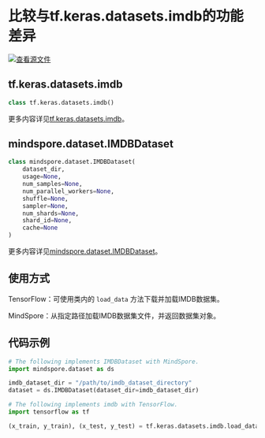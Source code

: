 # 比较与tf.keras.datasets.imdb的功能差异

[![查看源文件](https://mindspore-website.obs.cn-north-4.myhuaweicloud.com/website-images/r1.9/resource/_static/logo_source.png)](https://gitee.com/mindspore/docs/blob/r1.9/docs/mindspore/source_zh_cn/note/api_mapping/tensorflow_diff/imdb.md)

## tf.keras.datasets.imdb

```python
class tf.keras.datasets.imdb()
```

更多内容详见[tf.keras.datasets.imdb](https://www.tensorflow.org/versions/r1.15/api_docs/python/tf/keras/datasets/imdb)。

## mindspore.dataset.IMDBDataset

```python
class mindspore.dataset.IMDBDataset(
    dataset_dir,
    usage=None,
    num_samples=None,
    num_parallel_workers=None,
    shuffle=None,
    sampler=None,
    num_shards=None,
    shard_id=None,
    cache=None
)
```

更多内容详见[mindspore.dataset.IMDBDataset](https://mindspore.cn/docs/zh-CN/r1.9/api_python/dataset/mindspore.dataset.IMDBDataset.html#mindspore.dataset.IMDBDataset)。

## 使用方式

TensorFlow：可使用类内的 `load_data` 方法下载并加载IMDB数据集。

MindSpore：从指定路径加载IMDB数据集文件，并返回数据集对象。

## 代码示例

```python
# The following implements IMDBDataset with MindSpore.
import mindspore.dataset as ds

imdb_dataset_dir = "/path/to/imdb_dataset_directory"
dataset = ds.IMDBDataset(dataset_dir=imdb_dataset_dir)

# The following implements imdb with TensorFlow.
import tensorflow as tf

(x_train, y_train), (x_test, y_test) = tf.keras.datasets.imdb.load_data()
```
